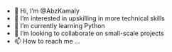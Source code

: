 - 👋 Hi, I’m @AbzKamaly
- 👀 I’m interested in upskilling in more technical skills
- 🌱 I’m currently learning Python
- 💞️ I’m looking to collaborate on small-scale projects
- 📫 How to reach me ...

<!---
AbzKamaly/AbzKamaly is a ✨ special ✨ repository because its `README.md` (this file) appears on your GitHub profile.
You can click the Preview link to take a look at your changes.
--->
